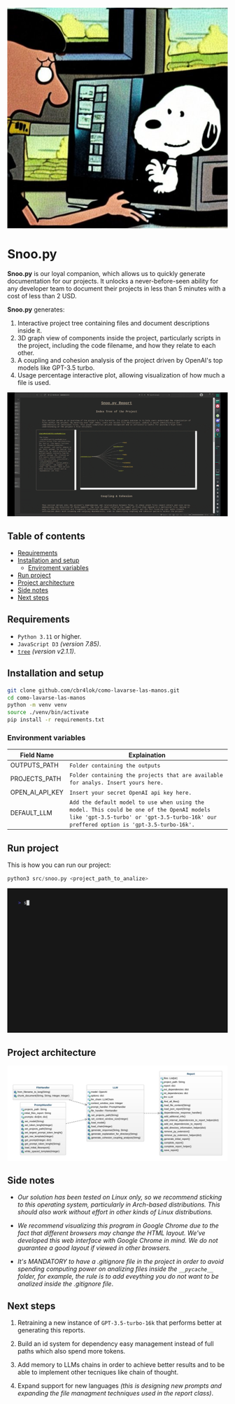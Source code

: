 
<img src=".docs/logo.jpeg"></img>

# Snoo.py


**Snoo.py** is our loyal companion, which allows us to quickly generate documentation for our projects. It unlocks a never-before-seen ability for any developer team to document their projects in less than 5 minutes with a cost of less than 2 USD.

**Snoo.py** generates:

1. Interactive project tree containing files and document descriptions inside it.
2. 3D graph view of components inside the project, particularly scripts in the project, including the code filename, and how they relate to each other.
3. A coupling and cohesion analysis of the project driven by OpenAI's top models like GPT-3.5 turbo.
4. Usage percentage interactive plot, allowing visualization of how much a file is used.


![Resulting report](.docs/report_matas.gif)


## Table of contents
- [Requirements](#requirements)
- [Installation and setup](#installation-and-setup)
    - [Enviroment variables](#environment-variables)
- [Run project](#run-project)
- [Project architecture](#project-architecture)
- [Side notes](#side-notes)
- [Next steps](#next-steps)


## Requirements
- `Python 3.11` or higher.
- `JavaScript D3` _(version 7.85)_.
- [`tree`](https://gitlab.com/OldManProgrammer/unix-tree) _(version v2.1.1)_.


## Installation and setup
```bash
git clone github.com/cbr4lok/como-lavarse-las-manos.git
cd como-lavarse-las-manos
python -m venv venv 
source ./venv/bin/activate
pip install -r requirements.txt
```
### Environment variables


| Field Name       | Explaination                                                   |
|------------------|----------------------------------------------------------------|
| OUTPUTS_PATH     | `Folder containing the outputs`  |
| PROJECTS_PATH    | `Folder containing the projects that are available for analys. Insert yours here.`|
| OPEN_AI_API_KEY  | `Insert your secret OpenAI api key here.`|
| DEFAULT_LLM      | `Add the default model to use when using the model. This could be one of the OpenAI models like 'gpt-3.5-turbo' or 'gpt-3.5-turbo-16k' our preffered option is 'gpt-3.5-turbo-16k'.` |


## Run project 

This is how you can run our project:

```python 
python3 src/snoo.py <project_path_to_analize>
```

![running live example](.docs/demo.gif)


## Project architecture

![Project backend architechture](.docs/class-diagram-backend.svg)


## Side notes

- _Our solution has been tested on Linux only, so we recommend sticking to this operating system, particularly in Arch-based distributions. This should also work without effort in other kinds of Linux distributions._

- _We recommend visualizing this program in Google Chrome due to the fact that different browsers may change the HTML layout. We've developed this web interface with Google Chrome in mind. We do not guarantee a good layout if viewed in other browsers._

- _It's MANDATORY to have a .gitignore file in the project in order to avoid spending computing power on analizing files inside the `__pycache__` folder, for example, the rule is to add eveything you do not want to be analized inside the .gitignore file_.

## Next steps

1. Retraining a new instance of `GPT-3.5-turbo-16k` that performs better at generating this reports.

2. Build an id system for dependency easy management instead of full paths which also spend more tokens.

3. Add memory to LLMs chains in order to achieve better results and to be able to implement other tecniques like chain of thought.

4. Expand support for new languages _(this is designing new prompts and expanding the file managment techniques used in the report class)_.
